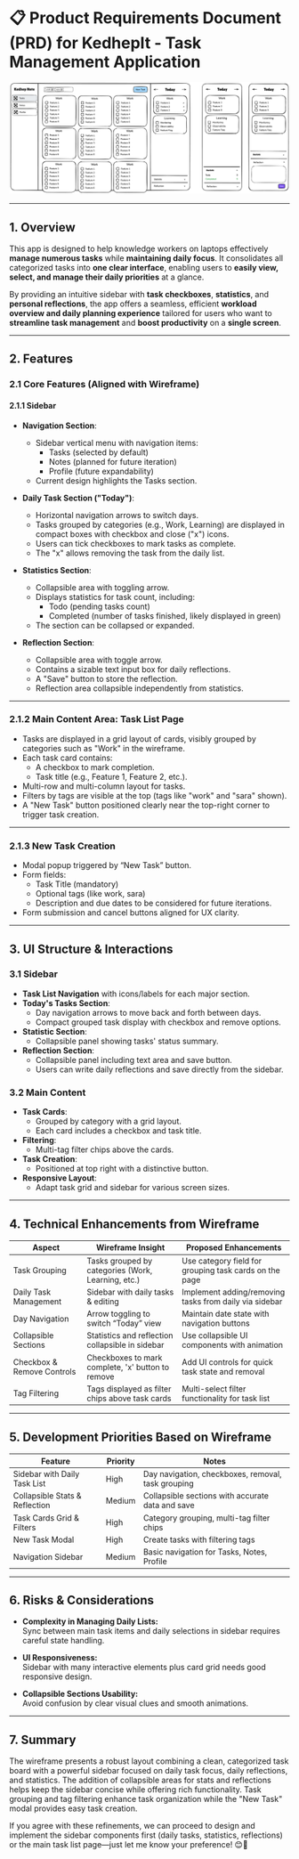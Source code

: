 # 📋 Product Requirements Document (PRD) for KedhepIt - Task Management Application

![alt text](image.png)


---

## 1. Overview

This app is designed to help knowledge workers on laptops effectively **manage numerous tasks** while **maintaining daily focus**. It consolidates all categorized tasks into **one clear interface**, enabling users to **easily view, select, and manage their daily priorities** at a glance.

By providing an intuitive sidebar with **task checkboxes**, **statistics**, and **personal reflections**, the app offers a seamless, efficient **workload overview and daily planning experience** tailored for users who want to **streamline task management** and **boost productivity** on a **single screen**.



---

## 2. Features

### 2.1 Core Features (Aligned with Wireframe)

#### 2.1.1 Sidebar

- **Navigation Section**:
  - Sidebar vertical menu with navigation items:
    - Tasks (selected by default)
    - Notes (planned for future iteration)
    - Profile (future expandability)
  - Current design highlights the Tasks section.

- **Daily Task Section ("Today")**:
  - Horizontal navigation arrows to switch days.
  - Tasks grouped by categories (e.g., Work, Learning) are displayed in compact boxes with checkbox and close ("x") icons.
  - Users can tick checkboxes to mark tasks as complete.
  - The "x" allows removing the task from the daily list.
  
- **Statistics Section**:
  - Collapsible area with toggling arrow.
  - Displays statistics for task count, including:
    - Todo (pending tasks count)
    - Completed (number of tasks finished, likely displayed in green)
  - The section can be collapsed or expanded.

- **Reflection Section**:
  - Collapsible area with toggle arrow.
  - Contains a sizable text input box for daily reflections.
  - A "Save" button to store the reflection.
  - Reflection area collapsible independently from statistics.

---

### 2.1.2 Main Content Area: Task List Page

- Tasks are displayed in a grid layout of cards, visibly grouped by categories such as "Work" in the wireframe.
- Each task card contains:
  - A checkbox to mark completion.
  - Task title (e.g., Feature 1, Feature 2, etc.).
- Multi-row and multi-column layout for tasks.
- Filters by tags are visible at the top (tags like "work" and "sara" shown).
- A "New Task" button positioned clearly near the top-right corner to trigger task creation.

---

### 2.1.3 New Task Creation

- Modal popup triggered by “New Task” button.
- Form fields:
  - Task Title (mandatory)
  - Optional tags (like work, sara)
  - Description and due dates to be considered for future iterations.
- Form submission and cancel buttons aligned for UX clarity.

---

## 3. UI Structure & Interactions

### 3.1 Sidebar

- **Task List Navigation** with icons/labels for each major section.
- **Today's Tasks Section**:
  - Day navigation arrows to move back and forth between days.
  - Compact grouped task display with checkbox and remove options.
- **Statistic Section**:
  - Collapsible panel showing tasks' status summary.
- **Reflection Section**:
  - Collapsible panel including text area and save button.
  - Users can write daily reflections and save directly from the sidebar.

### 3.2 Main Content

- **Task Cards**:
  - Grouped by category with a grid layout.
  - Each card includes a checkbox and task title.
- **Filtering**:
  - Multi-tag filter chips above the cards.
- **Task Creation**:
  - Positioned at top right with a distinctive button.
- **Responsive Layout**:
  - Adapt task grid and sidebar for various screen sizes.

---

## 4. Technical Enhancements from Wireframe

| Aspect                         | Wireframe Insight                                    | Proposed Enhancements                                   |
|-------------------------------|-----------------------------------------------------|---------------------------------------------------------|
| Task Grouping                 | Tasks grouped by categories (Work, Learning, etc.)  | Use category field for grouping task cards on the page  |
| Daily Task Management         | Sidebar with daily tasks & editing                   | Implement adding/removing tasks from daily via sidebar  |
| Day Navigation               | Arrow toggling to switch “Today” view                | Maintain date state with navigation buttons             |
| Collapsible Sections         | Statistics and reflection collapsible in sidebar    | Use collapsible UI components with animation            |
| Checkbox & Remove Controls   | Checkboxes to mark complete, 'x' button to remove   | Add UI controls for quick task state and removal        |
| Tag Filtering                | Tags displayed as filter chips above task cards      | Multi-select filter functionality for task list         |

---

## 5. Development Priorities Based on Wireframe

| Feature                      | Priority | Notes                                             |
|------------------------------|----------|---------------------------------------------------|
| Sidebar with Daily Task List  | High     | Day navigation, checkboxes, removal, task grouping |
| Collapsible Stats & Reflection| Medium   | Collapsible sections with accurate data and save |
| Task Cards Grid & Filters     | High     | Category grouping, multi-tag filter chips         |
| New Task Modal               | High     | Create tasks with filtering tags                   |
| Navigation Sidebar           | Medium   | Basic navigation for Tasks, Notes, Profile        |

---

## 6. Risks & Considerations

- **Complexity in Managing Daily Lists:**  
  Sync between main task items and daily selections in sidebar requires careful state handling.

- **UI Responsiveness:**  
  Sidebar with many interactive elements plus card grid needs good responsive design.

- **Collapsible Sections Usability:**  
  Avoid confusion by clear visual clues and smooth animations.

---

## 7. Summary

The wireframe presents a robust layout combining a clean, categorized task board with a powerful sidebar focused on daily task focus, daily reflections, and statistics. The addition of collapsible areas for stats and reflections helps keep the sidebar concise while offering rich functionality. Task grouping and tag filtering enhance task organization while the "New Task" modal provides easy task creation.

If you agree with these refinements, we can proceed to design and implement the sidebar components first (daily tasks, statistics, reflections) or the main task list page—just let me know your preference! 😊🚀
